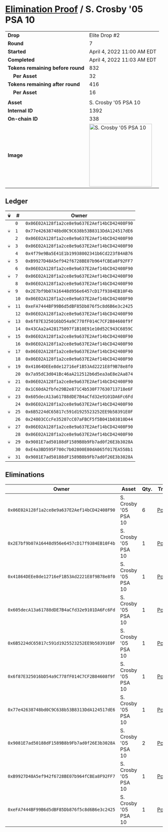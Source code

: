 # [Elimination Proof](./readme.md) / S. Crosby &#039;05 PSA 10

|||
|---|---|
| **Drop** | Elite Drop #2 |
| **Round** | 7 |
| **Started** | April 4, 2022 11:00 AM EDT |
| **Completed** | April 4, 2022 11:03 AM EDT |
| **Tokens remaining before round** | 832 |
| **&nbsp;&nbsp;&nbsp;&nbsp;Per Asset** | 32 |
| **Tokens remaining after round** | 416 |
| **&nbsp;&nbsp;&nbsp;&nbsp;Per Asset** | 16 |
| | |
| **Asset** | S. Crosby &#039;05 PSA 10 |
| **Internal ID** | 1392 |
| **On-chain ID** | 338 |
| **Image** | <img src="https://tcdn.blokpax.com/95e5eeed-5ef4-443d-8a1d-7d6efc6d4f24/ace0c3d0094466d66c3596e82d4a289483bfe9ba4f27c044a5bd30540c0841a8.png" height="200" alt="S. Crosby &#039;05 PSA 10" /> |

## Ledger

| 💀 | # | Owner |
| --- | --- | --- |
|  | `0` | `0x06E02A128f1a2ce8e9a637E2Aef14bCD42408F90` |
| 💀 | `1` | `0x77e42638748bd0C9C638b53B8313DdA124517dE6` |
|  | `2` | `0x06E02A128f1a2ce8e9a637E2Aef14bCD42408F90` |
| 💀 | `3` | `0x06E02A128f1a2ce8e9a637E2Aef14bCD42408F90` |
|  | `4` | `0x4f79e9Ba5E41E1b19938002341b6Cd223f84AB76` |
| 💀 | `5` | `0xB9927D48A5ef942f6728BE07b964fCBEa8F92FF7` |
|  | `6` | `0x06E02A128f1a2ce8e9a637E2Aef14bCD42408F90` |
| 💀 | `7` | `0x06E02A128f1a2ce8e9a637E2Aef14bCD42408F90` |
|  | `8` | `0x06E02A128f1a2ce8e9a637E2Aef14bCD42408F90` |
| 💀 | `9` | `0x2E7bf9b07A16448d956e6457cD17f9384EB10F4b` |
|  | `10` | `0x06E02A128f1a2ce8e9a637E2Aef14bCD42408F90` |
| 💀 | `11` | `0xeFA7444BF99B6d5dBF85Db876f5c8d6B6e3c2425` |
|  | `12` | `0x06E02A128f1a2ce8e9a637E2Aef14bCD42408F90` |
| 💀 | `13` | `0x6f87E325016bD54a9C778fF014C7CF2B84608f9f` |
|  | `14` | `0x43CAa2a428175097f1B10E91e10d52C943C6859C` |
| 💀 | `15` | `0x06E02A128f1a2ce8e9a637E2Aef14bCD42408F90` |
|  | `16` | `0x06E02A128f1a2ce8e9a637E2Aef14bCD42408F90` |
| 💀 | `17` | `0x06E02A128f1a2ce8e9a637E2Aef14bCD42408F90` |
|  | `18` | `0x06E02A128f1a2ce8e9a637E2Aef14bCD42408F90` |
| 💀 | `19` | `0x41864DEEe8de12716eF1B53Ad2221E8f9B78e8f0` |
|  | `20` | `0x7a95dC3d041Bc46aA212512b6d5ea3aE8e2Aa874` |
| 💀 | `21` | `0x06E02A128f1a2ce8e9a637E2Aef14bCD42408F90` |
|  | `22` | `0x1C60dA2fbfe29B2e871C4b530F77630713718e6F` |
| 💀 | `23` | `0x605decA13a61788dDE7B4aCfd32e9101DA6Fc6Fd` |
|  | `24` | `0x06E02A128f1a2ce8e9a637E2Aef14bCD42408F90` |
| 💀 | `25` | `0x6B5224dC65817c591d1925523252EE9b58391E0F` |
|  | `26` | `0x24803CCcFe35207cC07aFBCF5f5B041b03810D44` |
| 💀 | `27` | `0x06E02A128f1a2ce8e9a637E2Aef14bCD42408F90` |
|  | `28` | `0x06E02A128f1a2ce8e9a637E2Aef14bCD42408F90` |
| 💀 | `29` | `0x9081E7ad50188dF1589B8b9Fb7ad0f26E3b3028A` |
|  | `30` | `0xE4a3BD595F700c7b02800E80dA065f017EA558b1` |
| 💀 | `31` | `0x9081E7ad50188dF1589B8b9Fb7ad0f26E3b3028A` |


## Eliminations

| Owner | Asset | Qty. | Transaction |
| --- | --- | --- | --- |
| `0x06E02A128f1a2ce8e9a637E2Aef14bCD42408F90` | S. Crosby '05 PSA 10 | 6 | [Polygonscan](https://polygonscan.com/tx/0x87205f0ed39c832b5b9010bfedfd5a1ca51a80b113480d877ea4ab35c0a87d9a) |
| `0x2E7bf9b07A16448d956e6457cD17f9384EB10F4b` | S. Crosby '05 PSA 10 | 1 | [Polygonscan](https://polygonscan.com/tx/0x99bf2e41c58997ee990368be54ae03987c16fa6e3981302d8150fc1dbbeaa868) |
| `0x41864DEEe8de12716eF1B53Ad2221E8f9B78e8f0` | S. Crosby '05 PSA 10 | 1 | [Polygonscan](https://polygonscan.com/tx/0xcabf186eda783e1ce2771de6922820f7f698a5a4efeaed1d02f92f121c14c1bf) |
| `0x605decA13a61788dDE7B4aCfd32e9101DA6Fc6Fd` | S. Crosby '05 PSA 10 | 1 | [Polygonscan](https://polygonscan.com/tx/0x1f87f2ef3fdac2c648d73a81ff006941c7ae5c7db8600c4d3d33c588bbadf5d0) |
| `0x6B5224dC65817c591d1925523252EE9b58391E0F` | S. Crosby '05 PSA 10 | 1 | [Polygonscan](https://polygonscan.com/tx/0x15365dd1a55dd0cfbefd9c82fa8c33f96ae7ffa3ccce5eabf3b96d2de844c78d) |
| `0x6f87E325016bD54a9C778fF014C7CF2B84608f9f` | S. Crosby '05 PSA 10 | 1 | [Polygonscan](https://polygonscan.com/tx/0x3e8f7410cdedf992ad395f21bdc496cec1b1e27c8c360cd7d3bdbddb45c81c36) |
| `0x77e42638748bd0C9C638b53B8313DdA124517dE6` | S. Crosby '05 PSA 10 | 1 | [Polygonscan](https://polygonscan.com/tx/0x91805fb0fdef32211fd6d99325af12b5fd264b563e31ff17ca99edb3ce35814f) |
| `0x9081E7ad50188dF1589B8b9Fb7ad0f26E3b3028A` | S. Crosby '05 PSA 10 | 2 | [Polygonscan](https://polygonscan.com/tx/0xa857345a0ecdb6557cc230f53762e5a21b16761682ced2c5960c1dc110bd2ebb) |
| `0xB9927D48A5ef942f6728BE07b964fCBEa8F92FF7` | S. Crosby '05 PSA 10 | 1 | [Polygonscan](https://polygonscan.com/tx/0xbd98d13ace9dcb228400b7a663237863eb9b51c4140117fa1042a7ad43386bcf) |
| `0xeFA7444BF99B6d5dBF85Db876f5c8d6B6e3c2425` | S. Crosby '05 PSA 10 | 1 | [Polygonscan](https://polygonscan.com/tx/0xaabd2a147f74f69fb0bd752818ac397a68c8a13d0c2dac6b5d5acaa896ba614c) |
